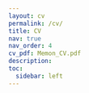 ```yaml
---
layout: cv
permalink: /cv/
title: CV
nav: true
nav_order: 4
cv_pdf: Memon_CV.pdf
description: 
toc:
  sidebar: left
---
```

